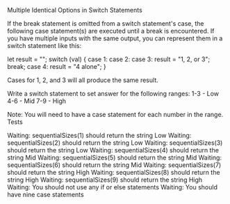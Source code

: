 Multiple Identical Options in Switch Statements

If the break statement is omitted from a switch statement's case, the following case statement(s) are executed until a break is encountered. If you have multiple inputs with the same output, you can represent them in a switch statement like this:

let result = "";
switch (val) {
case 1:
case 2:
case 3:
result = "1, 2, or 3";
break;
case 4:
result = "4 alone";
}

Cases for 1, 2, and 3 will all produce the same result.

Write a switch statement to set answer for the following ranges:
1-3 - Low
4-6 - Mid
7-9 - High

Note: You will need to have a case statement for each number in the range.
Tests

Waiting: sequentialSizes(1) should return the string Low
Waiting: sequentialSizes(2) should return the string Low
Waiting: sequentialSizes(3) should return the string Low
Waiting: sequentialSizes(4) should return the string Mid
Waiting: sequentialSizes(5) should return the string Mid
Waiting: sequentialSizes(6) should return the string Mid
Waiting: sequentialSizes(7) should return the string High
Waiting: sequentialSizes(8) should return the string High
Waiting: sequentialSizes(9) should return the string High
Waiting: You should not use any if or else statements
Waiting: You should have nine case statements
